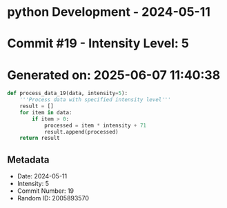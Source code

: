 ﻿# python Development - 2024-05-11
# Commit #19 - Intensity Level: 5
# Generated on: 2025-06-07 11:40:38
```python
def process_data_19(data, intensity=5):
    '''Process data with specified intensity level'''
    result = []
    for item in data:
        if item > 0:
            processed = item * intensity + 71
            result.append(processed)
    return result
```
## Metadata
- Date: 2024-05-11
- Intensity: 5
- Commit Number: 19
- Random ID: 2005893570
